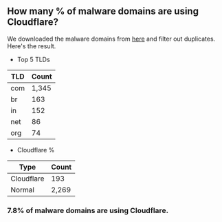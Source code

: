 ## How many % of malware domains are using Cloudflare?


We downloaded the malware domains from [here](https://urlhaus.abuse.ch) and filter out duplicates.
Here's the result.


[//]: # (start replacement)


- Top 5 TLDs

| TLD | Count |
| --- | --- |
| com | 1,345 |
| br | 163 |
| in | 152 |
| net | 86 |
| org | 74 |


- Cloudflare %

| Type | Count |
| --- | --- |
| Cloudflare | 193 |
| Normal | 2,269 |


### 7.8% of malware domains are using Cloudflare.